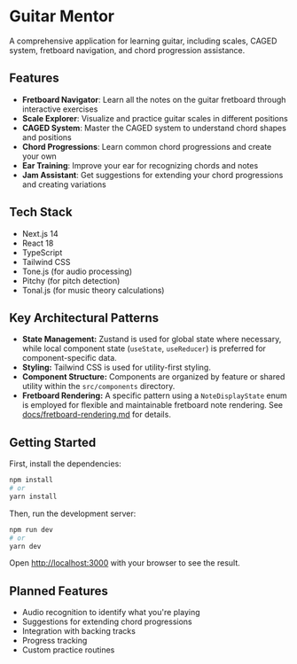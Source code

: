# Guitar Mentor

A comprehensive application for learning guitar, including scales, CAGED system, fretboard navigation, and chord progression assistance.

## Features

- **Fretboard Navigator**: Learn all the notes on the guitar fretboard through interactive exercises
- **Scale Explorer**: Visualize and practice guitar scales in different positions
- **CAGED System**: Master the CAGED system to understand chord shapes and positions
- **Chord Progressions**: Learn common chord progressions and create your own
- **Ear Training**: Improve your ear for recognizing chords and notes
- **Jam Assistant**: Get suggestions for extending your chord progressions and creating variations

## Tech Stack

- Next.js 14
- React 18
- TypeScript
- Tailwind CSS
- Tone.js (for audio processing)
- Pitchy (for pitch detection)
- Tonal.js (for music theory calculations)

## Key Architectural Patterns

*   **State Management:** Zustand is used for global state where necessary, while local component state (`useState`, `useReducer`) is preferred for component-specific data.
*   **Styling:** Tailwind CSS is used for utility-first styling.
* **Component Structure:** Components are organized by feature or shared utility within the `src/components` directory.
*   **Fretboard Rendering:** A specific pattern using a `NoteDisplayState` enum is employed for flexible and maintainable fretboard note rendering. See [docs/fretboard-rendering.md](docs/fretboard-rendering.md) for details.

## Getting Started

First, install the dependencies:

```bash
npm install
# or
yarn install
```

Then, run the development server:

```bash
npm run dev
# or
yarn dev
```

Open [http://localhost:3000](http://localhost:3000) with your browser to see the result.

## Planned Features

- Audio recognition to identify what you're playing
- Suggestions for extending chord progressions
- Integration with backing tracks
- Progress tracking
- Custom practice routines 